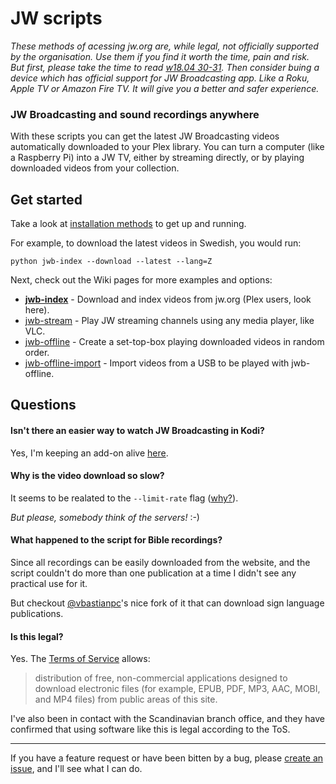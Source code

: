 # JW scripts

*These methods of acessing jw.org are, while legal, not officially supported by the organisation. Use them if you find it worth the time, pain and risk. But first, please take the time to read [w18.04 30-31](https://wol.jw.org/en/wol/d/r1/lp-e/2018364). Then consider buing a device which has official support for JW Broadcasting app. Like a Roku, Apple TV or Amazon Fire TV. It will give you a better and safer experience.*

### JW Broadcasting and sound recordings anywhere

With these scripts you can get the latest JW Broadcasting videos automatically downloaded to your Plex library. You can turn a computer (like a Raspberry Pi) into a JW TV, either by streaming directly, or by playing downloaded videos from your collection.

## Get started

Take a look at [installation methods](https://github.com/allejok96/jw-scripts/wiki/Installation) to get up and running.

For example, to download the latest videos in Swedish, you would run:

    python jwb-index --download --latest --lang=Z

Next, check out the Wiki pages for more examples and options: 

* [**jwb-index**](https://github.com/allejok96/jw-scripts/wiki/jwb-index) - Download and index videos from jw.org (Plex users, look here).
* [jwb-stream](https://github.com/allejok96/jw-scripts/wiki/jwb-stream) - Play JW streaming channels using any media player, like VLC.
* [jwb-offline](https://github.com/allejok96/jw-scripts/wiki/jwb-offline) - Create a set-top-box playing downloaded videos in random order.
* [jwb-offline-import](https://github.com/allejok96/jw-scripts/wiki/jwb-offline-import) - Import videos from a USB to be played with jwb-offline.

## Questions

#### Isn't there an easier way to watch JW Broadcasting in Kodi?

Yes, I'm keeping an add-on alive [here](https://github.com/allejok96/plugin.video.jwb-unofficial).

#### Why is the video download so slow?

It seems to be realated to the `--limit-rate` flag ([why?](https://github.com/allejok96/jw-scripts/wiki/How-it-works#batch-downloading)). 

*But please, somebody think of the servers!* :-)

#### What happened to the script for Bible recordings?

Since all recordings can be easily downloaded from the website, and the script couldn't do more than one publication at a time I didn't see any practical use for it.

But checkout [@vbastianpc](https://github.com/vbastianpc)'s nice fork of it that can download sign language publications.

#### Is this legal?

Yes. The [Terms of Service](http://www.jw.org/en/terms-of-use/) allows:

> distribution of free, non-commercial applications designed to download electronic files (for example, EPUB, PDF, MP3, AAC, MOBI, and MP4 files) from public areas of this site.

I've also been in contact with the Scandinavian branch office, and they have confirmed that using software like this is legal according to the ToS.

___

If you have a feature request or have been bitten by a bug, please [create an issue](https://github.com/allejok96/jw-scripts/issues), and I'll see what I can do.
